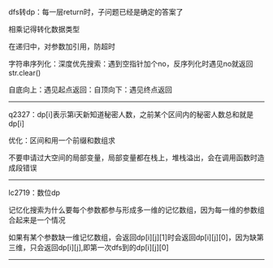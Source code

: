 dfs转dp：每一层return时，子问题已经是确定的答案了

相乘记得转化数据类型

在递归中，对参数加引用，防超时

字符串序列化：深度优先搜索：遇到空指针加个no，反序列化时遇见no就返回   str.clear()

自底向上：遇见起点返回：自顶向下：遇见终点返回
***
q2327：dp[i]表示第i天新知道秘密人数，之前某个区间内的秘密人数总和就是dp[i]

优化：区间和用一个前缀和数组求

不要申请过大空间的局部变量，局部变量都在栈上，堆栈溢出，会在调用函数时造成段错误
***
lc2719：数位dp

记忆化搜索为什么要每个参数都参与形成多一维的记忆数组，因为每一维的参数组合起来是一个情况

如果有某个参数缺一维记忆数组，会返回dp[i][j][1]时会返回dp[i][j][0]，因为缺第三维，只会返回dp[i][j],即第一次dfs到的dp[i][j][0]
***


